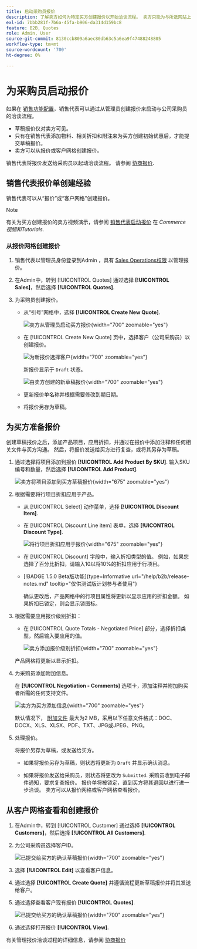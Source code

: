 ```yaml
---
title: 启动采购员报价
description: 了解卖方如何为特定买方创建报价以开始洽谈流程。 卖方只能为与所选网站上公司帐户关联的客户提交报价。
exl-id: 7bbb281f-7b6a-45fa-b906-da314d159bc8
feature: B2B, Quotes
role: Admin, User
source-git-commit: 8130ccb809a6aec80db63c5a6ea9f47488248805
workflow-type: tm+mt
source-wordcount: '700'
ht-degree: 0%

---
```


# 为采购员启动报价

如果在 [销售功能配置](configure-quotes.md)，销售代表可以通过从管理员创建报价来启动与公司采购员的洽谈流程。

- 草稿报价仅对卖方可见。
- 只有在销售代表添加物料、相关折扣和附注来为买方创建初始优惠后，才能提交草稿报价。
- 卖方可以从报价或客户网格创建报价。

销售代表将报价发送给采购员以起动洽谈流程。 请参阅 [协商报价](quote-price-negotiation.md).

## 销售代表报价单创建经验

销售代表可以从“报价”或“客户网格”创建报价。

>[!NOTE]
>
>有关为买方创建报价的卖方视频演示，请参阅 [销售代表启动报价](https://experienceleague.adobe.com/docs/commerce-learn/tutorials/b2b/b2b-quote/sales-rep-initiates-quote.html) 在 _Commerce视频和Tutorials_.

### 从报价网格创建报价

1. 销售代表以管理员身份登录到Admin ，具有 [Sales Operations权限](../systems/permissions.md) 以管理报价。

1. 在Admin中，转到 [!UICONTROL Quotes] 通过选择 **[!UICONTROL Sales]**，然后选择 **[!UICONTROL Quotes]**.

1. 为采购员创建报价。

   - 从“引号”网格中，选择 **[!UICONTROL Create New Quote]**.

     ![卖方从管理员启动买方报价](./assets/quote-draft-from-admin.png){width="700" zoomable="yes"}

   - 在 [!UICONTROL Create New Quote] 页中，选择客户（公司采购员）以创建报价。

     ![为新报价选择客户](./assets/quote-draft-from-admin-select-buyer.png){width="700" zoomable="yes"}

     新报价显示于 `Draft` 状态。

     ![由卖方创建的新草稿报价](./assets/quote-create-by-seller.png){width="700" zoomable="yes"}

   - 更新报价单名称并根据需要修改到期日期。

   - 将报价另存为草稿。

## 为买方准备报价

创建草稿报价之后，添加产品项目，应用折扣，并通过在报价中添加注释和任何相关文件与买方沟通。 然后，将报价发送给买方进行复查，或将其另存为草稿。

1. 通过选择将项目添加到报价 **[!UICONTROL Add Product By SKU]**. 输入SKU编号和数量，然后选择 **[!UICONTROL Add Product]**.

   ![卖方将项目添加到买方草稿报价](./assets/quote-draft-add-items.png){width="675" zoomable="yes"}

1. 根据需要将行项目折扣应用于产品。

   - 从 [!UICONTROL Select] 动作菜单，选择 **[!UICONTROL Discount Item]**.

   - 在 [!UICONTROL Discount Line item] 表单，选择 **[!UICONTROL Discount Type]**.

     ![将行项目折扣应用于报价](./assets/quote-discount-line-item.png){width="675" zoomable="yes"}

   - 在 [!UICONTROL Discount] 字段中，输入折扣类型的值。 例如，如果您选择了百分比折扣，请输入10以将10%的折扣应用于行项目。

   - [!BADGE 1.5.0 Beta版功能]{type=Informative url="/help/b2b/release-notes.md" tooltip="仅供测试版计划参与者使用"}

     确认更改后，产品网格中的行项目属性将更新以显示应用的折扣金额。 如果折扣已锁定，则会显示锁图标。

1. 根据需要应用报价级别折扣：

   - 在 [!UICONTROL Quote Totals - Negotiated Price] 部分，选择折扣类型，然后输入要应用的值。

     ![卖方添加报价级别折扣](./assets/quote-draft-total-discount.png){width="700" zoomable="yes"}

   产品网格将更新以显示折扣。

1. 为采购员添加附加信息。

   在 **[!UICONTROL Negotiation - Comments]** 选项卡，添加注释并附加购买者所需的任何支持文件。

   ![卖方为买方添加信息](./assets/quote-draft-add-info-for-buyer.png){width="700" zoomable="yes"}

   默认情况下， [附加文件](configure-quotes.md) 最大为2 MB，采用以下任意文件格式：DOC、DOCX、XLS、XLSX、PDF、TXT、JPG或JPEG、PNG。

1. 处理报价。

   将报价另存为草稿，或发送给买方。

   - 如果将报价另存为草稿，则状态将更新为 `Draft` 并显示确认消息。

   - 如果将报价发送给采购员，则状态将更改为 `Submitted`. 采购员收到电子邮件通知，要求复查报价。 报价单将被锁定，直到买方将其退回以进行进一步洽谈。 卖方可以从报价网格或客户网格查看报价。

## 从客户网格查看和创建报价

1. 在Admin中，转到 [!UICONTROL Customer] 通过选择 **[!UICONTROL Customers]**，然后选择 **[!UICONTROL All Customers]**.

1. 为公司采购员选择客户ID。

   ![已提交给买方的确认草稿报价](./assets/quote-view-customer-quotes.png){width="700" zoomable="yes"}

1. 选择 **[!UICONTROL Edit]** 以查看客户信息。

1. 通过选择 **[!UICONTROL Create Quote]** 并遵循流程更新草稿报价并将其发送给客户。

1. 通过选择查看客户现有报价 **[!UICONTROL Quotes]**.

   ![已提交给买方的确认草稿报价](./assets/quote-list-from-customer-information.png){width="700" zoomable="yes"}

1. 通过选择打开报价 **[!UICONTROL View]**.

有关管理报价洽谈过程的详细信息，请参阅 [协商报价](quote-price-negotiation.md)
